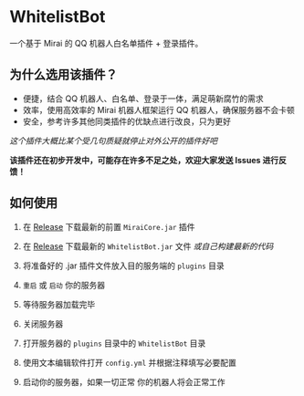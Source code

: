 # WhitelistBot
一个基于 Mirai 的 QQ 机器人白名单插件 + 登录插件。

## 为什么选用该插件？

- 便捷，结合 QQ 机器人、白名单、登录于一体，满足萌新腐竹的需求
- 效率，使用高效率的 Mirai 机器人框架运行 QQ 机器人，确保服务器不会卡顿
- 安全，参考许多其他同类插件的优缺点进行改良，只为更好

*这个插件大概比某个受几句质疑就停止对外公开的插件好吧*

**该插件还在初步开发中，可能存在许多不足之处，欢迎大家发送 Issues 进行反馈！**

## 如何使用

1. 在 [Release](//github.com/1689295608/WhitelistBot/release) 下载最新的前置 `MiraiCore.jar` 插件

2. 在 [Release](//github.com/1689295608/WhitelistBot/release) 下载最新的 `WhitelistBot.jar` 文件 *或自己构建最新的代码*

3. 将准备好的 .jar 插件文件放入目的服务端的 `plugins` 目录

4. `重启` 或 `启动` 你的服务器

5. 等待服务器加载完毕

6. 关闭服务器

7. 打开服务器的 `plugins` 目录中的 `WhitelistBot` 目录

8. 使用文本编辑软件打开 `config.yml` 并根据注释填写必要配置

9. 启动你的服务器，如果一切正常 你的机器人将会正常工作
